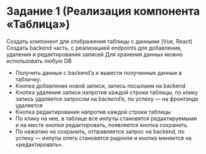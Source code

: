 # Задание 1 (Реализация компонента «Таблица»)

Создать компонент для отображения таблицы с данными (Vue, React)
Создать backend часть, с реализацией endpoints для добавления, удаления и редактирования записей
Для хранения данных можно использовать любую DB

- Получить данные с backend’a и вывести полученные данные в табличку.
- Кнопка добавления новой записи, запись посылаем на backend
- Кнопка удаления записи напротив каждой строки таблицы, по клику запись удаляется запросом на backend’e, по успеху — на фронтэнде удаляется
- Кнопка редактирования напротив каждой строки таблицы
- По клику на нее, в таблице все инпуты становятся редактируемыми и на месте кнопки редактировать, появляется кнопка сохранить
- По нажатию на сохранить, отправляется запрос на backend, по успеху — инпуты опять становятся ридонли и кнопка меняется на «редактировать».
